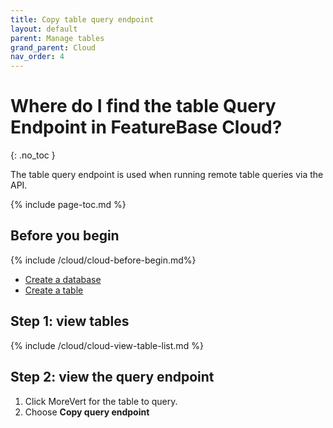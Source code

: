 ```yaml
---
title: Copy table query endpoint
layout: default
parent: Manage tables
grand_parent: Cloud
nav_order: 4
---
```


# Where do I find the table Query Endpoint in FeatureBase Cloud?
{: .no_toc }

The table query endpoint is used when running remote table queries via the API.

{% include page-toc.md %}

## Before you begin

{% include /cloud/cloud-before-begin.md%}
* [Create a database](/docs/cloud/cloud-databases/cloud-db-create)
* [Create a table](/docs/cloud/cloud-tables/cloud-table-create)

## Step 1: view tables

{% include /cloud/cloud-view-table-list.md %}

## Step 2: view the query endpoint

1. Click <Icon>MoreVert</icon> for the table to query.
2. Choose **Copy query endpoint**
